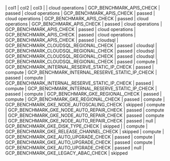 | col1 | col2 | col3 |
| cloud operations | GCP_BENCHMARK_APIS_CHECK | passed 
| cloud operations | GCP_BENCHMARK_APIS_CHECK | passed 
| cloud operations | GCP_BENCHMARK_APIS_CHECK | passed 
| cloud operations | GCP_BENCHMARK_APIS_CHECK | passed 
| cloud operations | GCP_BENCHMARK_APIS_CHECK | passed 
| cloud operations | GCP_BENCHMARK_APIS_CHECK | passed 
| cloud operations | GCP_BENCHMARK_APIS_CHECK | passed 
| cloudsql | GCP_BENCHMARK_CLOUDSQL_REGIONAL_CHECK | passed 
| cloudsql | GCP_BENCHMARK_CLOUDSQL_REGIONAL_CHECK | passed 
| cloudsql | GCP_BENCHMARK_CLOUDSQL_REGIONAL_CHECK | passed 
| cloudsql | GCP_BENCHMARK_CLOUDSQL_REGIONAL_CHECK | passed 
| compute | GCP_BENCHMARK_INTERNAL_RESERVE_STATIC_IP_CHECK | passed 
| compute | GCP_BENCHMARK_INTERNAL_RESERVE_STATIC_IP_CHECK | passed 
| compute | GCP_BENCHMARK_INTERNAL_RESERVE_STATIC_IP_CHECK | passed 
| compute | GCP_BENCHMARK_INTERNAL_RESERVE_STATIC_IP_CHECK | passed 
| compute | GCP_BENCHMARK_GKE_REGIONAL_CHECK | passed 
| compute | GCP_BENCHMARK_GKE_REGIONAL_CHECK | passed 
| compute | GCP_BENCHMARK_GKE_NODE_AUTOSCALING_CHECK | skipped 
| compute | GCP_BENCHMARK_GKE_NODE_AUTO_REPAIR_CHECK | passed
| compute | GCP_BENCHMARK_GKE_NODE_AUTO_REPAIR_CHECK | passed
| compute | GCP_BENCHMARK_GKE_NODE_AUTO_REPAIR_CHECK | passed
| null | GCP_BENCHMARK_GKE_DISK_TYPE_CHECK | skipped |
| compute | GCP_BENCHMARK_GKE_RELEASE_CHANNEL_CHECK | skipped 
| compute | GCP_BENCHMARK_GKE_AUTO_UPGRADE_CHECK | passed
| compute | GCP_BENCHMARK_GKE_AUTO_UPGRADE_CHECK | passed
| compute | GCP_BENCHMARK_GKE_AUTO_UPGRADE_CHECK | passed
| null | GCP_BENCHMARK_GKE_LEGACY_ABAC_CHECK | skipped
